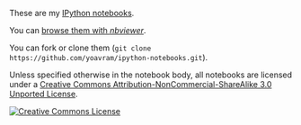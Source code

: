 These are my [IPython notebooks](http://ipython.org/ipython-doc/dev/interactive/htmlnotebook.html).

You can [browse them with *nbviewer*](http://nbviewer.ipython.org/github/yoavram/ipython-notebooks/tree/master/).

You can fork or clone them (`git clone https://github.com/yoavram/ipython-notebooks.git`).

Unless specified otherwise in the notebook body, all notebooks are licensed under a <a rel="license" href="http://creativecommons.org/licenses/by-nc-sa/3.0/">Creative Commons Attribution-NonCommercial-ShareAlike 3.0 Unported License</a>.

<a rel="license" href="http://creativecommons.org/licenses/by-nc-sa/3.0/"><img alt="Creative Commons License" style="border-width:0" src="http://i.creativecommons.org/l/by-nc-sa/3.0/80x15.png" /></a>
